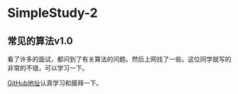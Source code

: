 # SimpleStudy-2

## 常见的算法v1.0

看了许多的面试，都问到了有关算法的问题。然后上网找了一些。这位同学就写的非常的不错，可以学习一下。

[GitHub地址](https://github.com/iTimeTraveler/SortAl˚gorithms#%E4%BA%94%E5%86%92%E6%B3%A1%E6%8E%92%E5%BA%8Fbubble-sort)认真学习和膜拜一下。